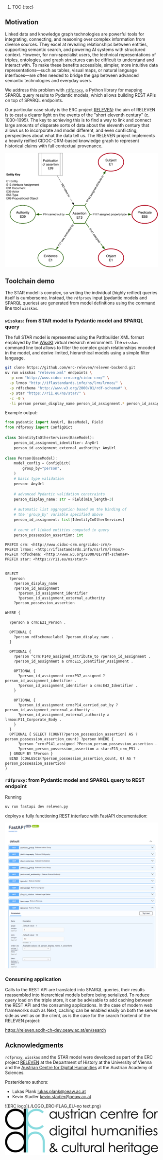 1. TOC
{:toc}

## Motivation

Linked data and knowledge graph technologies are powerful tools for integrating, connecting, and reasoning over complex information from diverse sources. They excel at revealing relationships between entities, supporting semantic search, and powering AI systems with structured context. However, for non-specialist users, the technical representations of triples, ontologies, and graph structures can be difficult to understand and interact with. To make these benefits accessible, simpler, more intuitive data representations—such as tables, visual maps, or natural language interfaces—are often needed to bridge the gap between advanced semantic technologies and everyday users.

We address this problem with [`rdfproxy`](https://github.com/acdh-oeaw/rdfproxy), a Python library for mapping SPARQL query results to Pydantic models, which allows building REST APIs on top of SPARQL endpoints.

Our particular case study is the ERC project [RELEVEN](https://releven.univie.ac.at/): the aim of RELEVEN is to cast a clearer light on the events of the "short eleventh century" (c. 1030–1095). The key to achieving this is to find a way to link and connect large amounts of disparate sorts of data about the eleventh century that allows us to incorporate and model different, and even conflicting, perspectives about what the data tell us. The RELEVEN project implements a heavily reified CIDOC-CRM-based knowledge graph to represent historical claims with full contextual provenance.

![The STAR ('STructured Assertion Record') model](./star.png)

## Toolchain demo

The STAR model is complex, so writing the individual (highly reified) queries itself is cumbersome. Instead, the `rdfproxy` input (pydantic models and SPARQL queries) are generated from model definitions using the command line tool `wisskas`.

### `wisskas`: from STAR model to Pydantic model and SPARQL query

The full STAR model is represented using the Pathbuilder XML format employed by the [WissKI](https://wiss-ki.eu/) virtual research environment. The `wisskas` command line tool allows to filter the complex graph relationships encoded in the model, and derive limited, hierarchical models using a simple filter language.

```bash
git clone https://github.com/erc-releven/releven-backend.git
uv run wisskas "releven.xml" endpoints \
  -p crm "http://www.cidoc-crm.org/cidoc-crm/" \
  -p lrmoo "http://iflastandards.info/ns/lrm/lrmoo/" \
  -p rdfschema "http://www.w3.org/2000/01/rdf-schema#" \
  -p star "https://r11.eu/ns/star/" \
  -c -0 \
  -li person person_display_name person_id_assignment.* person_id_assignment_identifier.person_id_assignment_identifier_plain person_possession_assertion#
```

Example output:

```py
from pydantic import AnyUrl, BaseModel, Field
from rdfproxy import ConfigDict

class IdentityInOtherServices(BaseModel):
    person_id_assignment_identifier: AnyUrl
    person_id_assignment_external_authority: AnyUrl

class Person(BaseModel):
    model_config = ConfigDict(
        group_by="person",
    )
    # basic type validation
    person: AnyUrl

    # advanced Pydantic validation constraints
    person_display_name: str = Field(min_length=3)

    # automatic list aggregation based on the binding of
    # the 'group_by' variable specified above
    person_id_assignment: list[IdentityInOtherServices]

    # count of linked entities computed in query
    person_possession_assertion: int
```

```sparql
PREFIX crm: <http://www.cidoc-crm.org/cidoc-crm/>
PREFIX lrmoo: <http://iflastandards.info/ns/lrm/lrmoo/>
PREFIX rdfschema: <http://www.w3.org/2000/01/rdf-schema#>
PREFIX star: <https://r11.eu/ns/star/>


SELECT
  ?person
    ?person_display_name
    ?person_id_assignment
      ?person_id_assignment_identifier
      ?person_id_assignment_external_authority
    ?person_possession_assertion

WHERE {

  ?person a crm:E21_Person .

  OPTIONAL {
    ?person rdfschema:label ?person_display_name .
  }

  OPTIONAL {
    ?person ^crm:P140_assigned_attribute_to ?person_id_assignment .
    ?person_id_assignment a crm:E15_Identifier_Assignment .

    OPTIONAL {
      ?person_id_assignment crm:P37_assigned ?person_id_assignment_identifier .
      ?person_id_assignment_identifier a crm:E42_Identifier .
    }

    OPTIONAL {
      ?person_id_assignment crm:P14_carried_out_by ?person_id_assignment_external_authority .
      ?person_id_assignment_external_authority a lrmoo:F11_Corporate_Body .
    }
  }
  OPTIONAL { SELECT (COUNT(?person_possession_assertion) AS ?person_possession_assertion_count) ?person WHERE {
      ?person ^crm:P141_assigned ?Person_person_possession_assertion .
      ?person_person_possession_assertion a star:E13_crm_P51 .
  } GROUP BY ?Person }
  BIND (COALESCE(?person_possession_assertion_count, 0) AS ?person_possession_assertion)
}
```

### `rdfproxy`: from Pydantic model and SPARQL query to REST endpoint

Running

```bash
uv run fastapi dev releven.py
```

deploys a [fully functioning REST interface with FastAPI documentation](https://releven-backend.acdh-ch-dev.oeaw.ac.at/docs):

![Backend with FastAPI documentation](./backend.png)

### Consuming application

Calls to the REST API are translated into SPARQL queries, their results reassembled into hierarchical models before being serialized. To reduce query load on the triple store, it can be advisable to add caching between the REST API and the consuming applications. In the case of modern web frameworks such as Next, caching can be enabled easily on both the server side as well as on the client, as is the case for the search frontend of the RELEVEN project:

<https://releven.acdh-ch-dev.oeaw.ac.at/en/search>

## Acknowledgments

`rdfproxy`, `wisskas` and the STAR model were developed as part of the ERC project [RELEVEN](https://releven.univie.ac.at/) at the Department of History at the University of Vienna and the [Austrian Centre for Digital Humanities](https://acdh.oeaw.ac.at/) at the Austrian Academy of Sciences.

Poster/demo authors:

- Lukas Plank <lukas.plank@oeaw.ac.at>
- Kevin Stadler <kevin.stadler@oeaw.ac.at>

![ERC logo](./LOGO_ERC-FLAG_EU-no text.png)
![Austrian Centre for Digital Humanities logo](./Acdh-ch-logo-with-text.png)
